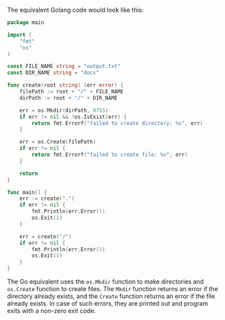 The equivalent Golang code would look like this:

```go
package main

import (
	"fmt"
	"os"
)

const FILE_NAME string = "output.txt"
const DIR_NAME string = "docs"

func create(root string) (err error) {
	filePath := root + "/" + FILE_NAME
	dirPath := root + "/" + DIR_NAME

	err = os.Mkdir(dirPath, 0755)
	if err != nil && !os.IsExist(err) {
		return fmt.Errorf("failed to create directory: %v", err)
	}

	err = os.Create(filePath)
	if err != nil {
		return fmt.Errorf("failed to create file: %v", err)
	}

	return
}

func main() {
	err := create(".")
	if err != nil {
		fmt.Println(err.Error())
		os.Exit(1)
	}

	err = create("/")
	if err != nil {
		fmt.Println(err.Error())
		os.Exit(1)
	}
}
```
The Go equivalent uses the `os.Mkdir` function to make directories and `os.Create` function to create files. The `Mkdir` function returns an error if the directory already exists, and the `Create` function returns an error if the file already exists. In case of such errors, they are printed out and program exits with a non-zero exit code.

